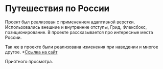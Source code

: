 # Путешествия по России

Проект был реализован с применением адаптивной верстки.
Использовались внешние и внутренние отступы, Грид, Флексбокс, позиционирование.
В проекте  рассказывается про интересные места России.

Так же в проекте были реализована изменения при наведении и многое другое.
*[Ссылка на сайт](https://daniel-pacheko.github.io/russian-travel/index.html)

Приятного просмотра.
